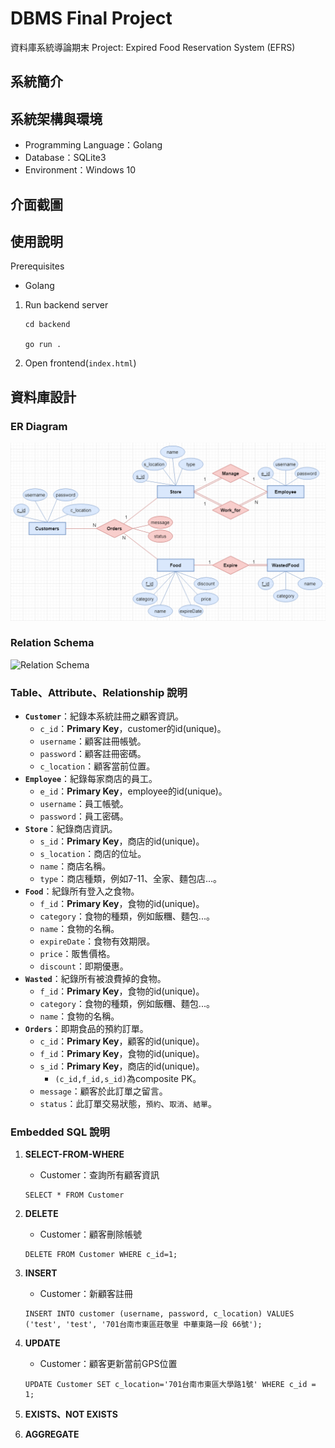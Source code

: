 # DBMS Final Project

資料庫系統導論期末 Project: Expired Food Reservation System (EFRS)

## 系統簡介



## 系統架構與環境

- Programming Language：Golang
- Database：SQLite3
- Environment：Windows 10

## 介面截圖

## 使用說明

Prerequisites

- Golang

1. Run backend server

    ```shell
    cd backend

    go run .
    ```
2. Open frontend(`index.html`)

## 資料庫設計

### ER Diagram

![ER Diagram](./images/EFRS_ERmodel.drawio.png)

### Relation Schema

![Relation Schema]()

### Table、Attribute、Relationship 說明

- **`Customer`**：紀錄本系統註冊之顧客資訊。
  - `c_id`：**Primary Key**，customer的id(unique)。
  - `username`：顧客註冊帳號。
  - `password`：顧客註冊密碼。
  - `c_location`：顧客當前位置。
- **`Employee`**：紀錄每家商店的員工。
  - `e_id`：**Primary Key**，employee的id(unique)。
  - `username`：員工帳號。
  - `password`：員工密碼。
- **`Store`**：紀錄商店資訊。
  - `s_id`：**Primary Key**，商店的id(unique)。
  - `s_location`：商店的位址。
  - `name`：商店名稱。
  - `type`：商店種類，例如7-11、全家、麵包店...。
- **`Food`**：紀錄所有登入之食物。
  - `f_id`：**Primary Key**，食物的id(unique)。
  - `category`：食物的種類，例如飯糰、麵包...。
  - `name`：食物的名稱。
  - `expireDate`：食物有效期限。
  - `price`：販售價格。
  - `discount`：即期優惠。
- **`Wasted`**：紀錄所有被浪費掉的食物。
  - `f_id`：**Primary Key**，食物的id(unique)。
  - `category`：食物的種類，例如飯糰、麵包...。
  - `name`：食物的名稱。
- **`Orders`**：即期食品的預約訂單。
  - `c_id`：**Primary Key**，顧客的id(unique)。
  - `f_id`：**Primary Key**，食物的id(unique)。
  - `s_id`：**Primary Key**，商店的id(unique)。
    - `(c_id,f_id,s_id)`為composite PK。
  - `message`：顧客於此訂單之留言。
  - `status`：此訂單交易狀態，`預約`、`取消`、`結單`。

### Embedded SQL 說明

1. **SELECT-FROM-WHERE**
   - Customer：查詢所有顧客資訊
  
    ```plain
    SELECT * FROM Customer
    ```

2. **DELETE**
    - Customer：顧客刪除帳號

    ```plain
    DELETE FROM Customer WHERE c_id=1;
    ```

3. **INSERT**
   - Customer：新顧客註冊

    ```plain
    INSERT INTO customer (username, password, c_location) VALUES ('test', 'test', '701台南市東區莊敬里 中華東路一段 66號');
    ```

4. **UPDATE**
   - Customer：顧客更新當前GPS位置

    ```plain
    UPDATE Customer SET c_location='701台南市東區大學路1號' WHERE c_id = 1;
    ```
   
5. **EXISTS、NOT EXISTS**
   
6. **AGGREGATE**
    